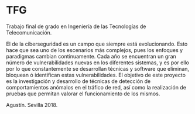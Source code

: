 # TFG

Trabajo final de grado en Ingeniería de las Tecnologías de Telecomunicación.
 
El de la ciberseguridad  es un campo que siempre está evolucionando. Esto  hace que sea uno de los escenarios más complejos,  pues los enfoques y paradigmas cambian continuamente.
Cada año se encuentran  un gran  número de vulnerabilidades nuevas en los diferentes sistemas, y es por ello por lo que constantemente  se desarrollan técnicas y software que eliminan, bloquean ó identifican estas vulnerabilidades.
El objetivo de este proyecto es la investigación y desarrollo de técnicas de detección de comportamientos anómalos en el tráfico de red, así como  la realización de pruebas que permitan valorar el funcionamiento de los mismos.

Agustín. 
Sevilla 2018.
